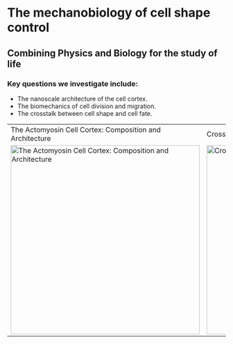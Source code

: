 # The mechanobiology of cell shape control
## Combining Physics and Biology for the study of life

### Key questions we investigate include:

- The nanoscale architecture of the cell cortex.
- The biomechanics of cell division and migration.
- The crosstalk between cell shape and cell fate.
<style>
    table {
        border-collapse: collapse;
    }
</style>
<table>
    <tr>
        <td>The Actomyosin Cell Cortex: Composition and Architecture</td>
        <td> Crosstalk Between Cell Shape and Cell Fate </td>
    </tr>
    <tr>
        <td> <img src="https://paluchlab.uk/wp-content/uploads/2022/03/bleb_cortex_edit-2-edited.png" alt="The Actomyosin Cell Cortex: Composition and Architecture" width="436"/></td>
        <td> <img src="https://paluchlab.uk/wp-content/uploads/2022/03/henry_transitionesc_edited.png" alt="Crosstalk Between Cell Shape and Cell Fate" width="436"/> </td>
    </tr>
</table>
